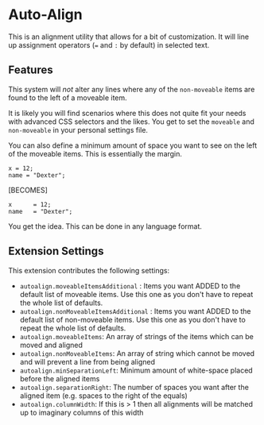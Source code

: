 # Auto-Align

This is an alignment utility that allows for a bit of customization. It will line up assignment operators (`=` and `:` by default) in selected text.


## Features


This system will *not* alter any lines where any of the `non-moveable` items are found to the left of a moveable item.

It is likely you will find scenarios where this does not quite fit your needs with advanced CSS selectors and the likes. You get to set the `moveable` and `non-moveable` in your personal settings file.

You can also define a minimum amount of space you want to see on the left of the moveable items. This is essentially the margin.

```
x = 12;
name = "Dexter";
```
[BECOMES]
```
x      = 12;
name   = "Dexter";
```

You get the idea. This can be done in any language format.


## Extension Settings

This extension contributes the following settings:

* `autoalign.moveableItemsAdditional` : Items you want ADDED to the default list of moveable items. Use this one as you don't have to repeat the whole list of defaults.
* `autoalign.nonMoveableItemsAdditional` : Items you want ADDED to the default list of non-moveable items. Use this one as you don't have to repeat the whole list of defaults.
* `autoalign.moveableItems`: An array of strings of the items which can be moved and aligned
* `autoalign.nonMoveableItems`: An array of string which cannot be moved and will prevent a line from being aligned
* `autoalign.minSeparationLeft`: Minimum amount of white-space placed before the aligned items
* `autoalign.separationRight`: The number of spaces you want after the aligned item (e.g. spaces to the right of the equals)
* `autoalign.columnWidth`: If this is > 1 then all alignments will be matched up to imaginary columns of this width